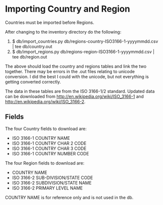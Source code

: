 # Importing Country and Region

Countries must be imported before Regions. 

After changing to the inventory directory do the following:

  1. $ db/import_countries.py db/regions-country-ISO3166-1-yyyymmdd.csv | tee db/country.out
  2. $ db/import_regions.py db/regions-region-ISO3166-1-yyyymmdd.csv | tee db/region.out

The above should load the country and regions tables and link the two together. There may be errors in the .out files relating to unicode conversion. I did the best I could with the unicode, but not everything is getting converted correctly.

The data in these tables are from the ISO 3166-1/2 standard.
Updated data can be downloaded from http://en.wikipedia.org/wiki/ISO_3166-1 and
http://en.wikipedia.org/wiki/ISO_3166-2.

## Fields

The four Country fields to download are:

 * ISO 3166-1 COUNTRY NAME
 * ISO 3166-1 COUNTRY CHAR 2 CODE
 * ISO 3166-1 COUNTRY CHAR 3 CODE
 * ISO 3166-1 COUNTRY NUMBER CODE

The four Region fields to download are:

 * COUNTRY NAME
 * ISO 3166-2 SUB-DIVISION/STATE CODE
 * ISO 3166-2 SUBDIVISION/STATE NAME
 * ISO 3166-2 PRIMARY LEVEL NAME

COUNTRY NAME is for reference only and is not used in the db.

